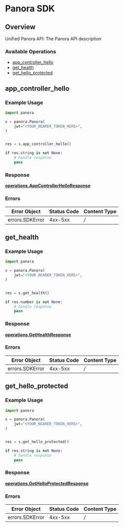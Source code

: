 # Panora SDK


## Overview

Unified Panora API: The Panora API description

### Available Operations

* [app_controller_hello](#app_controller_hello)
* [get_health](#get_health)
* [get_hello_protected](#get_hello_protected)

## app_controller_hello

### Example Usage

```python
import panora

s = panora.Panora(
    jwt="<YOUR_BEARER_TOKEN_HERE>",
)


res = s.app_controller_hello()

if res.string is not None:
    # handle response
    pass

```


### Response

**[operations.AppControllerHelloResponse](../../models/operations/appcontrollerhelloresponse.md)**
### Errors

| Error Object    | Status Code     | Content Type    |
| --------------- | --------------- | --------------- |
| errors.SDKError | 4xx-5xx         | */*             |

## get_health

### Example Usage

```python
import panora

s = panora.Panora(
    jwt="<YOUR_BEARER_TOKEN_HERE>",
)


res = s.get_health()

if res.number is not None:
    # handle response
    pass

```


### Response

**[operations.GetHealthResponse](../../models/operations/gethealthresponse.md)**
### Errors

| Error Object    | Status Code     | Content Type    |
| --------------- | --------------- | --------------- |
| errors.SDKError | 4xx-5xx         | */*             |

## get_hello_protected

### Example Usage

```python
import panora

s = panora.Panora(
    jwt="<YOUR_BEARER_TOKEN_HERE>",
)


res = s.get_hello_protected()

if res.string is not None:
    # handle response
    pass

```


### Response

**[operations.GetHelloProtectedResponse](../../models/operations/gethelloprotectedresponse.md)**
### Errors

| Error Object    | Status Code     | Content Type    |
| --------------- | --------------- | --------------- |
| errors.SDKError | 4xx-5xx         | */*             |
